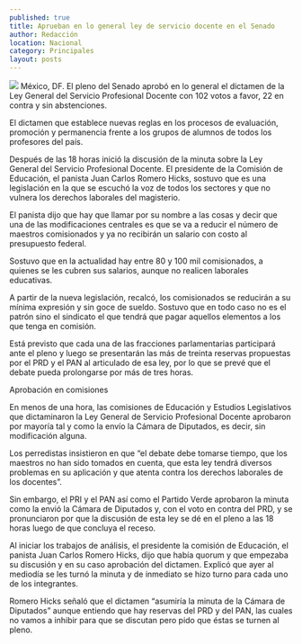 ```yaml
---
published: true
title: Aprueban en lo general ley de servicio docente en el Senado
author: Redacción
location: Nacional
category: Principales
layout: posts
---
```


![](http://i.imgur.com/k8VZjXtm.jpg)
México, DF.  El pleno del Senado aprobó en lo general el dictamen de la Ley General del Servicio Profesional Docente con 102 votos a favor, 22 en contra y sin abstenciones.

El dictamen que establece nuevas reglas en los procesos de evaluación, promoción y permanencia frente a los grupos de alumnos de todos los profesores del país.

Después de las 18 horas inició la discusión de la minuta sobre la Ley General del Servicio Profesional Docente. El presidente de la Comisión de Educación, el panista Juan Carlos Romero Hicks, sostuvo que es una legislación en la que se escuchó la voz de todos los sectores y que no vulnera los derechos laborales del magisterio.

El panista dijo que hay que llamar por su nombre a las cosas y decir que una de las modificaciones centrales es que se va a reducir el número de maestros comisionados y ya no recibirán un salario con costo al presupuesto federal.

Sostuvo que en la actualidad hay entre 80 y 100 mil comisionados, a quienes se les cubren sus salarios, aunque no realicen laborales educativas.

A partir de la nueva legislación, recalcó, los comisionados se reducirán a su mínima expresión y sin goce de sueldo. Sostuvo que en todo caso no es el patrón sino el sindicato el que tendrá que pagar aquellos elementos a los que tenga en comisión.

Está previsto que cada una de las fracciones parlamentarias participará ante el pleno y luego se presentarán las más de treinta reservas propuestas por el PRD y el PAN al articulado de esa ley, por lo que se prevé que el debate pueda prolongarse por más de tres horas.

Aprobación en comisiones

En menos de una hora, las comisiones de Educación y Estudios Legislativos que dictaminaron la Ley General de Servicio Profesional Docente aprobaron por mayoría tal y como la envío la Cámara de Diputados, es decir, sin modificación alguna.

Los perredistas insistieron en que “el debate debe tomarse tiempo, que los maestros no han sido tomados en cuenta, que esta ley tendrá diversos problemas en su aplicación y que atenta contra los derechos laborales de los docentes”.

Sin embargo, el PRI y el PAN así como el Partido Verde aprobaron la minuta como la envió la Cámara de Diputados y, con el voto en contra del PRD, y se pronunciaron por que la discusión de esta ley se dé en el pleno a las 18 horas luego de que concluya el receso. 

Al iniciar los trabajos de análisis, el presidente la comisión de Educación, el panista Juan Carlos Romero Hicks, dijo que había quorum y que empezaba su discusión y en su caso aprobación del dictamen. Explicó que ayer al mediodía se les turnó la minuta y de inmediato se hizo turno para cada uno de los integrantes.

Romero Hicks señaló que el dictamen “asumiría la minuta de la Cámara de Diputados” aunque entiendo que hay reservas del PRD y del PAN, las cuales no vamos a inhibir para que se discutan pero pido que éstas se turnen al pleno.
